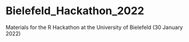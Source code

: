 # Bielefeld_Hackathon_2022
Materials for the R Hackathon at the University of Bielefeld (30 January 2022)
